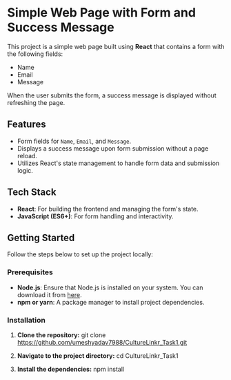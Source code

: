 # Simple Web Page with Form and Success Message

This project is a simple web page built using **React** that contains a form with the following fields:
- Name
- Email
- Message

When the user submits the form, a success message is displayed without refreshing the page.

## Features
- Form fields for `Name`, `Email`, and `Message`.
- Displays a success message upon form submission without a page reload.
- Utilizes React's state management to handle form data and submission logic.

## Tech Stack
- **React**: For building the frontend and managing the form's state.
- **JavaScript (ES6+)**: For form handling and interactivity.

## Getting Started

Follow the steps below to set up the project locally:

### Prerequisites

- **Node.js**: Ensure that Node.js is installed on your system. You can download it from [here](https://nodejs.org/).
- **npm or yarn**: A package manager to install project dependencies.

### Installation

1. **Clone the repository:**
git clone https://github.com/umeshyadav7988/CultureLinkr_Task1.git

2. **Navigate to the project directory:**
cd CultureLinkr_Task1

3. **Install the dependencies:**
npm install

